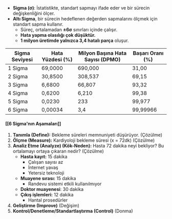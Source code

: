 - **Sigma (σ)**: İstatistikte, standart sapmayı ifade eder ve bir sürecin değişkenliğini ölçer.
- **Altı Sigma**, bir sürecin hedeflenen değerden sapmalarını ölçmek için standart sapma kullanır.
	- Süreç, ortalamadan **±6σ** sınırları içinde çalışır.
	- **Hata yapma olasılığı çok düşüktür.**
	- **1 milyon üretimde yalnızca 3,4 hatalı parça** oluşur.

| **Sigma Seviyesi** | **Hata Yüzdesi (%)** | **Milyon Başına Hata Sayısı (DPMO)** | **Başarı Oranı (%)** |
| ------------------ | -------------------- | ------------------------------------ | -------------------- |
| 1 Sigma            | 69,0000              | 690,000                              | 31,00                |
| 2 Sigma            | 30,8500              | 308,537                              | 69,15                |
| 3 Sigma            | 6,6800               | 66,807                               | 93,32                |
| 4 Sigma            | 0,6200               | 6,210                                | 99,38                |
| 5 Sigma            | 0,0230               | 233                                  | 99,977               |
| 6 Sigma            | 0,00034              | 3,4                                  | 99,99966             |

#### [[6 Sigma'nın Aşamaları]]
1. **Tanımla (Define):** Bekleme süreleri memnuniyeti düşürüyor.	(Çözülme)
2. **Ölçme (Measure):** Kardiyoloji bekleme süresi (x = 72dk) (Çözülme)
3. **Analiz Etme (Analyze) (Kök-Neden):** Hasta 72 dakika neyi bekliyor? Bu ortalamayı ortaya çıkaran nedir?  (Çözülme)
	- **Hasta kayıt:** 15 dakika
		- Çalışan sayısı az
		- İnternet yavaş
		- Yetersiz teknoloji
	- **Muayene sırası:** 15 dakika
		- Randevu sistemi etkili kullanılmıyor
	- **Doktor muayenesi**: 30 dakika
	- **Çıkış işlemleri:** 12 dakika
		- Hantal prosedürler
4. **Geliştirme (Improve)** (Değişim)  
5. **Kontrol/Denetleme/Standartlaştırma (Control)** (Donma)

